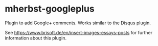 mherbst-googleplus
============================

Plugin to add Google+ comments. Works similar to the Disqus plugin.

See https://www.brisoft.de/en/insert-images-essays-posts for further information about this plugin.
